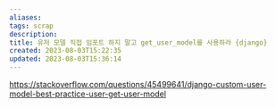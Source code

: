 ```yaml
---
aliases: 
tags: scrap 
description:
title: 유저 모델 직접 임포트 하지 말고 get_user_model를 사용하라 {django}
created: 2023-08-03T15:22:35
updated: 2023-08-03T15:36:14
---
```

<https://stackoverflow.com/questions/45499641/django-custom-user-model-best-practice-user-get-user-model>
